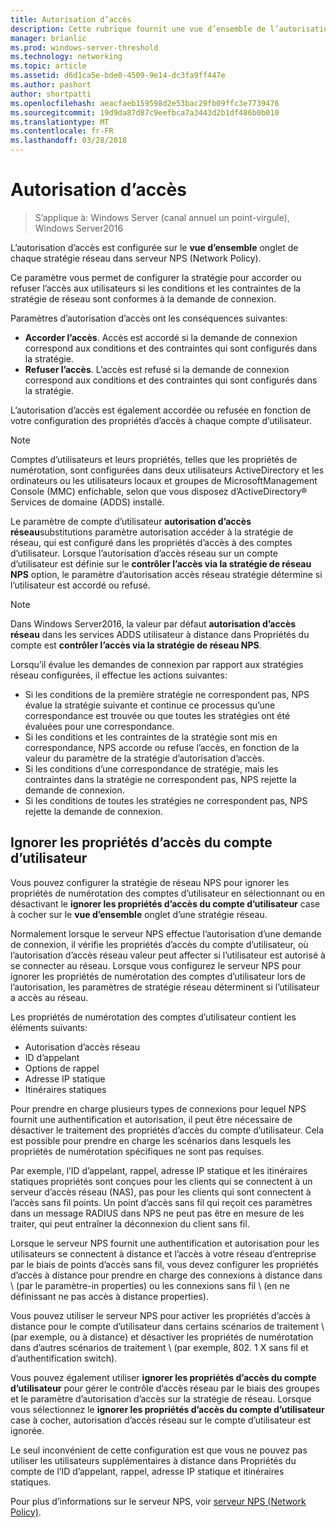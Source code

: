 ```yaml
---
title: Autorisation d’accès
description: Cette rubrique fournit une vue d’ensemble de l’autorisation d’accès de stratégie réseau pour le serveur NPS dans Windows Server2016.
manager: brianlic
ms.prod: windows-server-threshold
ms.technology: networking
ms.topic: article
ms.assetid: d6d1ca5e-bde0-4509-9e14-dc3fa9ff447e
ms.author: pashort
author: shortpatti
ms.openlocfilehash: aeacfaeb159598d2e53bac29fb09ffc3e7739476
ms.sourcegitcommit: 19d9da87d87c9eefbca7a3443d2b1df486b0b010
ms.translationtype: MT
ms.contentlocale: fr-FR
ms.lasthandoff: 03/28/2018
---
```

# <a name="access-permission"></a>Autorisation d’accès

>S’applique à: Windows Server (canal annuel un point-virgule), Windows Server2016

L’autorisation d’accès est configurée sur le **vue d’ensemble** onglet de chaque stratégie réseau dans serveur NPS (Network Policy). 

Ce paramètre vous permet de configurer la stratégie pour accorder ou refuser l’accès aux utilisateurs si les conditions et les contraintes de la stratégie de réseau sont conformes à la demande de connexion. 

Paramètres d’autorisation d’accès ont les conséquences suivantes:

- **Accorder l’accès**. Accès est accordé si la demande de connexion correspond aux conditions et des contraintes qui sont configurés dans la stratégie.
- **Refuser l’accès**. L’accès est refusé si la demande de connexion correspond aux conditions et des contraintes qui sont configurés dans la stratégie.

L’autorisation d’accès est également accordée ou refusée en fonction de votre configuration des propriétés d’accès à chaque compte d’utilisateur.

>[!NOTE]
>Comptes d’utilisateurs et leurs propriétés, telles que les propriétés de numérotation, sont configurées dans deux utilisateurs ActiveDirectory et les ordinateurs ou les utilisateurs locaux et groupes de MicrosoftManagement Console \(MMC\) enfichable, selon que vous disposez d’ActiveDirectory&reg; Services de domaine (ADDS) installé.

Le paramètre de compte d’utilisateur **autorisation d’accès réseau**substitutions paramètre autorisation accéder à la stratégie de réseau, qui est configuré dans les propriétés d’accès à des comptes d’utilisateur. Lorsque l’autorisation d’accès réseau sur un compte d’utilisateur est définie sur le **contrôler l’accès via la stratégie de réseau NPS** option, le paramètre d’autorisation accès réseau stratégie détermine si l’utilisateur est accordé ou refusé.

>[!NOTE]
>Dans Windows Server2016, la valeur par défaut **autorisation d’accès réseau** dans les services ADDS utilisateur à distance dans Propriétés du compte est **contrôler l’accès via la stratégie de réseau NPS**.

Lorsqu’il évalue les demandes de connexion par rapport aux stratégies réseau configurées, il effectue les actions suivantes:

- Si les conditions de la première stratégie ne correspondent pas, NPS évalue la stratégie suivante et continue ce processus qu’une correspondance est trouvée ou que toutes les stratégies ont été évaluées pour une correspondance.
- Si les conditions et les contraintes de la stratégie sont mis en correspondance, NPS accorde ou refuse l’accès, en fonction de la valeur du paramètre de la stratégie d’autorisation d’accès.
- Si les conditions d’une correspondance de stratégie, mais les contraintes dans la stratégie ne correspondent pas, NPS rejette la demande de connexion.
- Si les conditions de toutes les stratégies ne correspondent pas, NPS rejette la demande de connexion.

## <a name="ignore-user-account-dial-in-properties"></a>Ignorer les propriétés d’accès du compte d’utilisateur

Vous pouvez configurer la stratégie de réseau NPS pour ignorer les propriétés de numérotation des comptes d’utilisateur en sélectionnant ou en désactivant le **ignorer les propriétés d’accès du compte d’utilisateur** case à cocher sur le **vue d’ensemble** onglet d’une stratégie réseau. 

Normalement lorsque le serveur NPS effectue l’autorisation d’une demande de connexion, il vérifie les propriétés d’accès du compte d’utilisateur, où l’autorisation d’accès réseau valeur peut affecter si l’utilisateur est autorisé à se connecter au réseau. Lorsque vous configurez le serveur NPS pour ignorer les propriétés de numérotation des comptes d’utilisateur lors de l’autorisation, les paramètres de stratégie réseau déterminent si l’utilisateur a accès au réseau.

Les propriétés de numérotation des comptes d’utilisateur contient les éléments suivants:

- Autorisation d’accès réseau
- ID d’appelant
- Options de rappel
- Adresse IP statique
- Itinéraires statiques

Pour prendre en charge plusieurs types de connexions pour lequel NPS fournit une authentification et autorisation, il peut être nécessaire de désactiver le traitement des propriétés d’accès du compte d’utilisateur. Cela est possible pour prendre en charge les scénarios dans lesquels les propriétés de numérotation spécifiques ne sont pas requises.

Par exemple, l’ID d’appelant, rappel, adresse IP statique et les itinéraires statiques propriétés sont conçues pour les clients qui se connectent à un serveur d’accès réseau \(NAS\), pas pour les clients qui sont connectent à l’accès sans fil points. Un point d’accès sans fil qui reçoit ces paramètres dans un message RADIUS dans NPS ne peut pas être en mesure de les traiter, qui peut entraîner la déconnexion du client sans fil.

Lorsque le serveur NPS fournit une authentification et autorisation pour les utilisateurs se connectent à distance et l’accès à votre réseau d’entreprise par le biais de points d’accès sans fil, vous devez configurer les propriétés d’accès à distance pour prendre en charge des connexions à distance dans \ (par le paramètre-in properties\) ou les connexions sans fil \ (en ne définissant ne pas accès à distance properties\).

Vous pouvez utiliser le serveur NPS pour activer les propriétés d’accès à distance pour le compte d’utilisateur dans certains scénarios de traitement \ (par exemple, ou à distance) et désactiver les propriétés de numérotation dans d’autres scénarios de traitement \ (par exemple, 802. 1 X sans fil et d’authentification switch\).

Vous pouvez également utiliser **ignorer les propriétés d’accès du compte d’utilisateur** pour gérer le contrôle d’accès réseau par le biais des groupes et le paramètre d’autorisation d’accès sur la stratégie de réseau. Lorsque vous sélectionnez le **ignorer les propriétés d’accès du compte d’utilisateur** case à cocher, autorisation d’accès réseau sur le compte d’utilisateur est ignorée.

Le seul inconvénient de cette configuration est que vous ne pouvez pas utiliser les utilisateurs supplémentaires à distance dans Propriétés du compte de l’ID d’appelant, rappel, adresse IP statique et itinéraires statiques.

Pour plus d’informations sur le serveur NPS, voir [serveur NPS (Network Policy)](nps-top.md).
